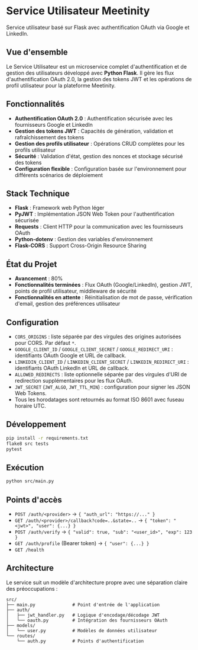 # Service Utilisateur Meetinity

Service utilisateur basé sur Flask avec authentification OAuth via Google et LinkedIn.

## Vue d'ensemble

Le Service Utilisateur est un microservice complet d'authentification et de gestion des utilisateurs développé avec **Python Flask**. Il gère les flux d'authentification OAuth 2.0, la gestion des tokens JWT et les opérations de profil utilisateur pour la plateforme Meetinity.

## Fonctionnalités

- **Authentification OAuth 2.0** : Authentification sécurisée avec les fournisseurs Google et LinkedIn
- **Gestion des tokens JWT** : Capacités de génération, validation et rafraîchissement des tokens
- **Gestion des profils utilisateur** : Opérations CRUD complètes pour les profils utilisateur
- **Sécurité** : Validation d'état, gestion des nonces et stockage sécurisé des tokens
- **Configuration flexible** : Configuration basée sur l'environnement pour différents scénarios de déploiement

## Stack Technique

- **Flask** : Framework web Python léger
- **PyJWT** : Implémentation JSON Web Token pour l'authentification sécurisée
- **Requests** : Client HTTP pour la communication avec les fournisseurs OAuth
- **Python-dotenv** : Gestion des variables d'environnement
- **Flask-CORS** : Support Cross-Origin Resource Sharing

## État du Projet

- **Avancement** : 80%
- **Fonctionnalités terminées** : Flux OAuth (Google/LinkedIn), gestion JWT, points de profil utilisateur, middleware de sécurité
- **Fonctionnalités en attente** : Réinitialisation de mot de passe, vérification d'email, gestion des préférences utilisateur

## Configuration

- `CORS_ORIGINS` : liste séparée par des virgules des origines autorisées pour CORS. Par défaut `*`.
- `GOOGLE_CLIENT_ID` / `GOOGLE_CLIENT_SECRET` / `GOOGLE_REDIRECT_URI` : identifiants OAuth Google et URL de callback.
- `LINKEDIN_CLIENT_ID` / `LINKEDIN_CLIENT_SECRET` / `LINKEDIN_REDIRECT_URI` : identifiants OAuth LinkedIn et URL de callback.
- `ALLOWED_REDIRECTS` : liste optionnelle séparée par des virgules d'URI de redirection supplémentaires pour les flux OAuth.
- `JWT_SECRET` (`JWT_ALGO`, `JWT_TTL_MIN`) : configuration pour signer les JSON Web Tokens.
- Tous les horodatages sont retournés au format ISO 8601 avec fuseau horaire UTC.

## Développement

```bash
pip install -r requirements.txt
flake8 src tests
pytest
```

## Exécution

```bash
python src/main.py
```

## Points d'accès

- `POST /auth/<provider>` → `{ "auth_url": "https://..." }`
- `GET /auth/<provider>/callback?code=..&state=..` → `{ "token": "<jwt>", "user": {...} }`
- `POST /auth/verify` → `{ "valid": true, "sub": "<user_id>", "exp": 123 }`
- `GET /auth/profile` (Bearer token) → `{ "user": {...} }`
- `GET /health`

## Architecture

Le service suit un modèle d'architecture propre avec une séparation claire des préoccupations :

```
src/
├── main.py              # Point d'entrée de l'application
├── auth/
│   ├── jwt_handler.py   # Logique d'encodage/décodage JWT
│   └── oauth.py         # Intégration des fournisseurs OAuth
├── models/
│   └── user.py          # Modèles de données utilisateur
└── routes/
    └── auth.py          # Points d'authentification
```
